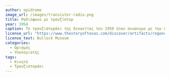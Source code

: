 ```yaml
---
author: epidrome
image_url: /images/transistor-radio.png
title: Ραδιόφωνο με τρανζίστορ 
year: 1954 
caption: Το τρανζιστοράκι της δεκαετίας του 1950 ήταν συνώνυμο με την πρώτη πραγματικά φορητή και δημοφιλή εκδοχή του ραδιοφώνου με τρανζίστορ. Ταυτόχρονα ήταν και η πρώτη δημοφιλής εφαρμογή της εφεύρεσης του τρανζίστορ, το οποίο στη συνέχεια θα μπει σε πολλές συσκευές που μέχρι τότε δούλευαν με λυχνίες, όπως ο υπολογιστής. Εκτός από τη χρήση τρανζίστορ, αυτό που είναι κοινό και στις δύο αυτές περιπτώσεις (τρανζιστοράκι, υπολογιστής) είναι πως η ονομασία τους γίνεται με βάση την εσωτερική τους λειτουργία και όχι με βάση τη χρήση τους, η οποία στην περίπτωση του υπολογιστή είναι ένα ανοιχτό θέμα.
license_url: "https://www.thestoryoftexas.com/discover/artifacts/regency-radio-and-advertisement"
license_text: Bullock Museum 
categories:
  - Ορισμός 
  - Υπολογιστής 
tags:
  - Κινητό 
  - Τρανζιστοράκι 
---
```

